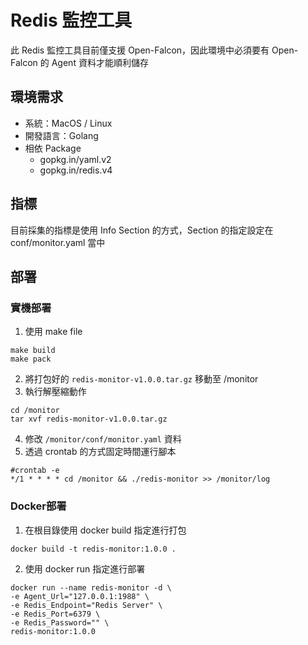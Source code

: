 # Redis 監控工具
此 Redis 監控工具目前僅支援 Open-Falcon，因此環境中必須要有 Open-Falcon 的 Agent 資料才能順利儲存

## 環境需求
- 系統：MacOS / Linux
- 開發語言：Golang
- 相依 Package
  - gopkg.in/yaml.v2
  - gopkg.in/redis.v4

## 指標
目前採集的指標是使用 Info Section 的方式，Section 的指定設定在 conf/monitor.yaml 當中

## 部署
### 實機部署
1. 使用 make file
````
make build
make pack
````
2. 將打包好的 ```redis-monitor-v1.0.0.tar.gz``` 移動至 /monitor
3. 執行解壓縮動作
````
cd /monitor
tar xvf redis-monitor-v1.0.0.tar.gz
````
4. 修改 ```/monitor/conf/monitor.yaml``` 資料
5. 透過 crontab 的方式固定時間運行腳本
````
#crontab -e
*/1 * * * * cd /monitor && ./redis-monitor >> /monitor/log
````

### Docker部署
1. 在根目錄使用 docker build 指定進行打包
````
docker build -t redis-monitor:1.0.0 .
````

2. 使用 docker run 指定進行部署
````
docker run --name redis-monitor -d \
-e Agent_Url="127.0.0.1:1988" \
-e Redis_Endpoint="Redis Server" \
-e Redis_Port=6379 \
-e Redis_Password="" \
redis-monitor:1.0.0
````